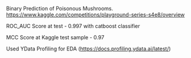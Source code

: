 Binary Prediction of Poisonous Mushrooms. https://www.kaggle.com/competitions/playground-series-s4e8/overview

ROC_AUC Score at test - 0.997 with catboost classifier

MCC Score at Kaggle test sample - 0.97

Used YData Profiling for EDA (https://docs.profiling.ydata.ai/latest/)



